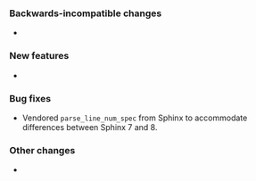 <!-- Delete the sections that don't apply -->

### Backwards-incompatible changes

-

### New features

-

### Bug fixes

- Vendored `parse_line_num_spec` from Sphinx to accommodate differences between Sphinx 7 and 8.

### Other changes

-
